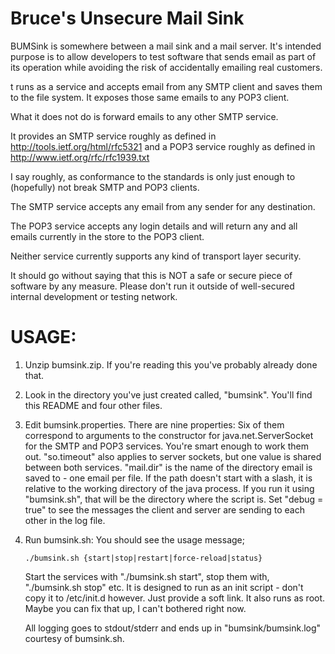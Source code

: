 Bruce's Unsecure Mail Sink
==========================

BUMSink is somewhere between a mail sink and a mail server. It's intended
purpose is to allow developers to test software that sends email as part of
its operation while avoiding the risk of accidentally emailing real customers.

t runs as a service and accepts email from any SMTP client and saves them to
the file system. It exposes those same emails to any POP3 client.

What it does not do is forward emails to any other SMTP service.

It provides an SMTP service roughly as defined in
  http://tools.ietf.org/html/rfc5321
and a POP3 service roughly as defined in
  http://www.ietf.org/rfc/rfc1939.txt

I say roughly, as conformance to the standards is only just enough to
(hopefully) not break SMTP and POP3 clients.

The SMTP service accepts any email from any sender for any destination.

The POP3 service accepts any login details and will return any and all emails
currently in the store to the POP3 client.

Neither service currently supports any kind of transport layer security.

It should go without saying that this is NOT a safe or secure piece of
software by any measure. Please don't run it outside of well-secured internal
development or testing network.


USAGE:
======
1. Unzip bumsink.zip. If you're reading this you've probably already done that.

2. Look in the directory you've just created called, "bumsink". You'll find
   this README and four other files.

3. Edit bumsink.properties. There are nine properties:
   Six of them correspond to arguments to the constructor for
   java.net.ServerSocket for the SMTP and POP3 services. You're smart enough
   to work them out.
   "so.timeout" also applies to server sockets, but one value is shared
   between both services.
   "mail.dir" is the name of the directory email is saved to - one email per
   file. If the path doesn't start with a slash, it is relative to the working
   directory of the java process. If you run it using "bumsink.sh", that will
   be the directory where the script is.
   Set "debug = true" to see the messages the client and server are sending to
   each other in the log file.

4. Run bumsink.sh:
   You should see the usage message;

       ./bumsink.sh {start|stop|restart|force-reload|status}

   Start the services with "./bumsink.sh start", stop them with, "./bumsink.sh
   stop" etc.
   It is designed to run as an init script - don't copy it to /etc/init.d
   however. Just provide a soft link. It also runs as root. Maybe you can fix
   that up, I can't bothered right now.

   All logging goes to stdout/stderr and ends up in "bumsink/bumsink.log"
   courtesy of bumsink.sh.
